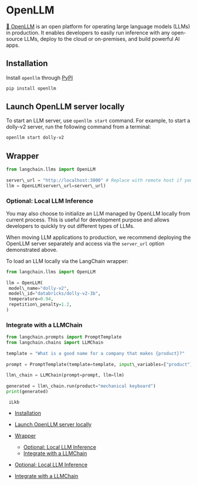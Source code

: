 # OpenLLM

[🦾 OpenLLM](https://github.com/bentoml/OpenLLM) is an open platform for operating large language models (LLMs) in production. It enables developers to easily run inference with any open-source LLMs, deploy to the cloud or on-premises, and build powerful AI apps.

## Installation[​](#installation "Direct link to Installation")

Install `openllm` through [PyPI](https://pypi.org/project/openllm/)

```bash
pip install openllm  

```

## Launch OpenLLM server locally[​](#launch-openllm-server-locally "Direct link to Launch OpenLLM server locally")

To start an LLM server, use `openllm start` command. For example, to start a dolly-v2 server, run the following command from a terminal:

```bash
openllm start dolly-v2  

```

## Wrapper[​](#wrapper "Direct link to Wrapper")

```python
from langchain.llms import OpenLLM  
  
server\_url = "http://localhost:3000" # Replace with remote host if you are running on a remote server  
llm = OpenLLM(server\_url=server\_url)  

```

### Optional: Local LLM Inference[​](#optional-local-llm-inference "Direct link to Optional: Local LLM Inference")

You may also choose to initialize an LLM managed by OpenLLM locally from current process. This is useful for development purpose and allows developers to quickly try out different types of LLMs.

When moving LLM applications to production, we recommend deploying the OpenLLM server separately and access via the `server_url` option demonstrated above.

To load an LLM locally via the LangChain wrapper:

```python
from langchain.llms import OpenLLM  
  
llm = OpenLLM(  
 model\_name="dolly-v2",  
 model\_id="databricks/dolly-v2-3b",  
 temperature=0.94,  
 repetition\_penalty=1.2,  
)  

```

### Integrate with a LLMChain[​](#integrate-with-a-llmchain "Direct link to Integrate with a LLMChain")

```python
from langchain.prompts import PromptTemplate  
from langchain.chains import LLMChain  
  
template = "What is a good name for a company that makes {product}?"  
  
prompt = PromptTemplate(template=template, input\_variables=["product"])  
  
llm\_chain = LLMChain(prompt=prompt, llm=llm)  
  
generated = llm\_chain.run(product="mechanical keyboard")  
print(generated)  

```

```text
 iLkb  

```

- [Installation](#installation)

- [Launch OpenLLM server locally](#launch-openllm-server-locally)

- [Wrapper](#wrapper)

  - [Optional: Local LLM Inference](#optional-local-llm-inference)
  - [Integrate with a LLMChain](#integrate-with-a-llmchain)

- [Optional: Local LLM Inference](#optional-local-llm-inference)

- [Integrate with a LLMChain](#integrate-with-a-llmchain)
